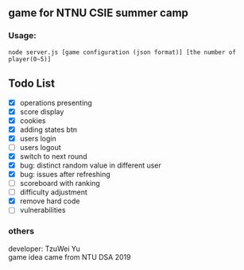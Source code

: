 ## game for NTNU CSIE summer camp

### Usage: 
```
node server.js [game configuration (json format)] [the number of player(0~5)]
```

## Todo List
- [x] operations presenting
- [x] score display
- [x] cookies
- [x] adding states btn
- [x] users login
- [ ] users logout
- [x] switch to next round
- [x] bug: distinct random value in different user
- [x] bug: issues after refreshing
- [ ] scoreboard with ranking
- [ ] difficulty adjustment
- [x] remove hard code
- [ ] vulnerabilities

### others
developer: TzuWei Yu  
game idea came from NTU DSA 2019